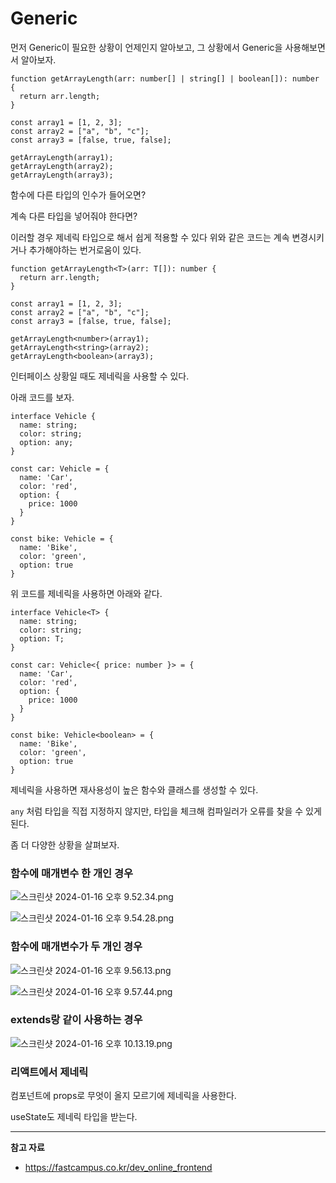 # Generic

먼저 Generic이 필요한 상황이 언제인지 알아보고, 그 상황에서 Generic을 사용해보면서 알아보자.

```tsx
function getArrayLength(arr: number[] | string[] | boolean[]): number {
  return arr.length;
}

const array1 = [1, 2, 3];
const array2 = ["a", "b", "c"];
const array3 = [false, true, false];

getArrayLength(array1);
getArrayLength(array2);
getArrayLength(array3);
```

함수에 다른 타입의 인수가 들어오면?

계속 다른 타입을 넣어줘야 한다면?

이러할 경우 제네릭 타입으로 해서 쉽게 적용할 수 있다 위와 같은 코드는 계속 변경시키거나 추가해야하는 번거로움이 있다.

```tsx
function getArrayLength<T>(arr: T[]): number {
  return arr.length;
}

const array1 = [1, 2, 3];
const array2 = ["a", "b", "c"];
const array3 = [false, true, false];

getArrayLength<number>(array1);
getArrayLength<string>(array2);
getArrayLength<boolean>(array3);
```

인터페이스 상황일 때도 제네릭을 사용할 수 있다.

아래 코드를 보자.

```tsx
interface Vehicle {
  name: string;
  color: string;
  option: any;
}

const car: Vehicle = {
  name: 'Car',
  color: 'red',
  option: {
    price: 1000
  }
}

const bike: Vehicle = {
  name: 'Bike',
  color: 'green',
  option: true
}
```

위 코드를 제네릭을 사용하면 아래와 같다.

```tsx
interface Vehicle<T> {
  name: string;
  color: string;
  option: T;
}

const car: Vehicle<{ price: number }> = {
  name: 'Car',
  color: 'red',
  option: {
    price: 1000
  }
}

const bike: Vehicle<boolean> = {
  name: 'Bike',
  color: 'green',
  option: true
}
```

제네릭을 사용하면 재사용성이 높은 함수와 클래스를 생성할 수 있다.

`any` 처럼 타입을 직접 지정하지 않지만, 타입을 체크해 컴파일러가 오류를 찾을 수 있게 된다.

좀 더 다양한 상황을 살펴보자.

### 함수에 매개변수 한 개인 경우

![스크린샷 2024-01-16 오후 9.52.34.png](https://github.com/Heo-y-y/development-blog/assets/112863029/e8ae9cb4-8773-4e64-bd1e-ce5826a02568)

![스크린샷 2024-01-16 오후 9.54.28.png](https://github.com/Heo-y-y/development-blog/assets/112863029/cf8c2123-c4a7-4de4-a308-4600ac0706f4)

### 함수에 매개변수가 두 개인 경우

![스크린샷 2024-01-16 오후 9.56.13.png](https://github.com/Heo-y-y/development-blog/assets/112863029/1280f15e-daab-4ae4-bd2c-5597b44b1793)

![스크린샷 2024-01-16 오후 9.57.44.png](https://github.com/Heo-y-y/development-blog/assets/112863029/0766ac3d-e448-456d-8a27-3943b9ed955c)

### extends랑 같이 사용하는 경우

![스크린샷 2024-01-16 오후 10.13.19.png](https://github.com/Heo-y-y/development-blog/assets/112863029/12721019-efe8-4eeb-91e8-a03c7321c439)

### 리액트에서 제네릭

컴포넌트에 props로 무엇이 올지 모르기에 제네릭을 사용한다.

useState도 제네릭 타입을 받는다.

---

**참고 자료**

- <https://fastcampus.co.kr/dev_online_frontend>
